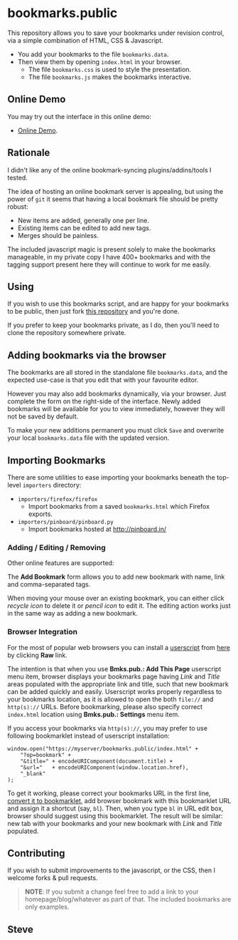bookmarks.public
================

This repository allows you to save your bookmarks under revision control,
via a simple combination of HTML, CSS & Javascript.

* You add your bookmarks to the file `bookmarks.data`.
* Then view them by opening `index.html` in your browser.
    * The file `bookmarks.css` is used to style the presentation.
    * The file `bookmarks.js` makes the bookmarks interactive.


Online Demo
-----------

You may try out the interface in this online demo:

* [Online Demo](http://skx.github.io/bookmarks.public/).



Rationale
---------

I didn't like any of the online bookmark-syncing plugins/addins/tools I tested.

The idea of hosting an online bookmark server is appealing, but using the
power of `git` it seems that having a local bookmark file should be pretty robust:

 * New items are added, generally one per line.
 * Existing items can be edited to add new tags.
 * Merges should be painless.

The included javascript magic is present solely to make the bookmarks
manageable, in my private copy I have 400+ bookmarks and with the
tagging support present here they will continue to work for me easily.


Using
-----

If you wish to use this bookmarks script, and are happy for your bookmarks
to be public, then just fork [this repository](https://github.com/skx/bookmarks.public) and you're done.

If you prefer to keep your bookmarks private, as I do, then you'll need to
clone the repository somewhere private.


Adding bookmarks via the browser
--------------------------------

The bookmarks are all stored in the standalone file `bookmarks.data`, and
the expected use-case is that you edit that with your favourite editor.

However you may also add bookmarks dynamically, via your browser.  Just
complete the form on the right-side of the interface.  Newly added bookmarks
will be available for you to view immediately, however they will not be
saved by default.

To make your new additions permanent you must click `Save` and overwrite
your local `bookmarks.data` file with the updated version.


Importing Bookmarks
-------------------

There are some utilities to ease importing your bookmarks beneath the
top-level `importers` directory:

* `importers/firefox/firefox`
   * Import bookmarks from a saved `bookmarks.html` which Firefox exports.
* `importers/pinboard/pinboard.py`
   * Import bookmarks hosted at http://pinboard.in/


### Adding / Editing / Removing

Other online features are supported:

The **Add Bookmark** form allows you to add new bookmark with name, link and comma-separated tags.

When moving your mouse over an existing bookmark, you can either click *recycle icon* to delete it or *pencil icon* to edit it.  The editing action works just in the same way as adding a new bookmark.

### Browser Integration

For the most of popular web browsers you can install a [userscript](https://en.wikipedia.org/wiki/Greasemonkey)
from [here](add-bookmark.user.js) by clicking **Raw** link.

The intention is that when you use **Bmks.pub.: Add This Page** userscript menu item, browser displays your bookmarks page
having *Link* and *Title* areas populated with the appropriate link and title, such that new bookmark can be added quickly and easily.
Userscript works properly regardless to your bookmarks location, as it is allowed to open the both `file://` and
`http(s)://` URLs. Before bookmarking, please also specify correct `index.html` location using **Bmks.pub.: Settings** menu item.

If you access your bookmarks via `http(s)://`, you may prefer to use following bookmarklet instead of userscript installation:

    window.open("https://myserver/bookmarks.public/index.html" +
        "?op=bookmark" +
        "&title=" + encodeURIComponent(document.title) +
        "&url="   + encodeURIComponent(window.location.href),
        "_blank"
    );

To get it working, please correct your bookmarks URL in the first line, [convert it to bookmarklet](http://mrcoles.com/bookmarklet/),
add browser bookmark with this bookmarklet URL and assign it a shortcut (say, `bl`). Then, when you type `bl` in URL edit box,
browser should suggest using this bookmarklet. The result will be similar: new tab with your bookmarks and your new bookmark
with *Link* and *Title* populated.

Contributing
------------

If you wish to submit improvements to the javascript, or the CSS, then I welcome forks & pull requests.

>**NOTE**: If you submit a change feel free to add a link to your homepage/blog/whatever as part of that.  The included bookmarks are only examples.

Steve
--
